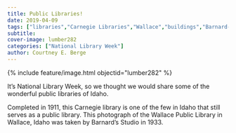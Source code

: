 ```yaml
---
title: Public Libraries!
date: 2019-04-09
tags: ["libraries","Carnegie Libraries","Wallace","buildings","Barnard-Stockbridge photographs"]
subtitle: 
cover-image: lumber282
categories: ["National Library Week"]
author: Courtney E. Berge
---
```


{% include feature/image.html objectid="lumber282" %}

It’s National Library Week, so we thought we would share some of the wonderful public libraries of Idaho.

Completed in 1911, this Carnegie library is one of the few in Idaho that still serves as a public library. This photograph of the Wallace Public Library in Wallace, Idaho was taken by Barnard’s Studio in 1933.